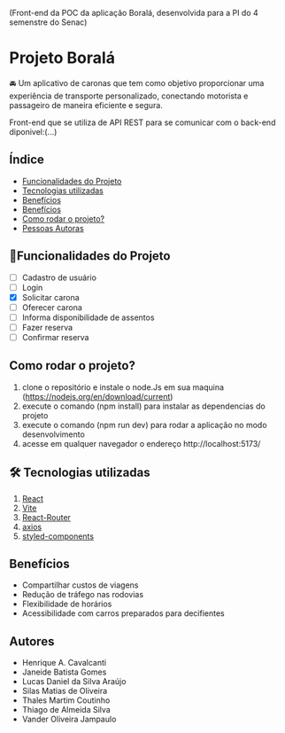 (Front-end da POC da aplicação Boralá, desenvolvida para a PI do 4 semenstre do Senac) 

# Projeto Boralá

🚘 Um aplicativo de caronas que tem como objetivo proporcionar uma experiência de transporte personalizado, conectando motorista e passageiro de maneira eficiente e segura.

Front-end que se utiliza de API REST para se comunicar com o back-end diponivel:(...)

## Índice
- <a href="##funcinalidades">Funcionalidades do Projeto</a>
- <a href="##tecnologias">Tecnologias utilizadas</a>
- <a href="##beneficios">Benefícios</a>
- <a href="##beneficios">Benefícios</a>
- <a href="##rodando">Como rodar o projeto?</a>
- <a href="##Autores">Pessoas Autoras</a>

## 📱Funcionalidades do Projeto
- [ ] Cadastro de usuário
- [ ] Login
- [X] Solicitar carona
- [ ] Oferecer carona
- [ ] Informa disponibilidade de assentos
- [ ] Fazer reserva 
- [ ] Confirmar reserva

## Como rodar o projeto?

1. clone o repositório e instale o node.Js em sua maquina (https://nodejs.org/en/download/current)
2. execute o comando (npm install) para instalar as dependencias do projeto 
3. execute o comando (npm run dev) para rodar a aplicação no modo desenvolvimento
4. acesse em qualquer navegador o endereço http://localhost:5173/

## 🛠️ Tecnologias utilizadas

1. [React](https://react.dev/)
2. [Vite](https://vitejs.dev/)
3. [React-Router](https://reactrouter.com/en/main)
4. [axios](https://axios-http.com/docs/intro)
5. [styled-components](https://styled-components.com/)


## Benefícios
- Compartilhar custos de viagens
- Redução de tráfego nas rodovias
- Flexibilidade de horários
- Acessibilidade com carros preparados para decifientes

## Autores
- Henrique A. Cavalcanti
- Janeide Batista Gomes 
- Lucas Daniel da Silva Araújo 
- Silas Matias de Oliveira
- Thales Martim  Coutinho
- Thiago de Almeida Silva
- Vander Oliveira Jampaulo 


